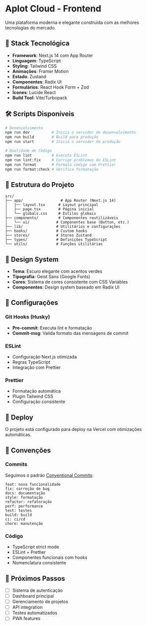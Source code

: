 # Aplot Cloud - Frontend

Uma plataforma moderna e elegante construída com as melhores tecnologias do mercado.

## 🚀 Stack Tecnológica

- **Framework**: Next.js 14 com App Router
- **Linguagem**: TypeScript
- **Styling**: Tailwind CSS
- **Animações**: Framer Motion
- **Estado**: Zustand
- **Componentes**: Radix UI
- **Formulários**: React Hook Form + Zod
- **Ícones**: Lucide React
- **Build Tool**: Vite/Turbopack

## 🛠️ Scripts Disponíveis

```bash
# Desenvolvimento
npm run dev          # Inicia o servidor de desenvolvimento
npm run build        # Build para produção
npm run start        # Inicia o servidor de produção

# Qualidade de Código
npm run lint         # Executa ESLint
npm run lint:fix     # Corrige problemas do ESLint
npm run format       # Formata código com Prettier
npm run format:check # Verifica formatação
```

## 📁 Estrutura do Projeto

```
src/
├── app/                 # App Router (Next.js 14)
│   ├── layout.tsx      # Layout principal
│   ├── page.tsx        # Página inicial
│   └── globals.css     # Estilos globais
├── components/         # Componentes reutilizáveis
│   └── ui/            # Componentes base (Button, etc.)
├── lib/               # Utilitários e configurações
├── hooks/             # Custom hooks
├── stores/            # Stores Zustand
├── types/             # Definições TypeScript
└── utils/             # Funções utilitárias
```

## 🎨 Design System

- **Tema**: Escuro elegante com acentos verdes
- **Tipografia**: Geist Sans (Google Fonts)
- **Cores**: Sistema de cores consistente com CSS Variables
- **Componentes**: Design system baseado em Radix UI

## 🔧 Configurações

### Git Hooks (Husky)
- **Pre-commit**: Executa lint e formatação
- **Commit-msg**: Valida formato das mensagens de commit

### ESLint
- Configuração Next.js otimizada
- Regras TypeScript
- Integração com Prettier

### Prettier
- Formatação automática
- Plugin Tailwind CSS
- Configuração consistente

## 🚀 Deploy

O projeto está configurado para deploy na Vercel com otimizações automáticas.

## 📝 Convenções

### Commits
Seguimos o padrão [Conventional Commits](https://www.conventionalcommits.org/):

```
feat: nova funcionalidade
fix: correção de bug
docs: documentação
style: formatação
refactor: refatoração
perf: performance
test: testes
build: build
ci: ci/cd
chore: manutenção
```

### Código
- TypeScript strict mode
- ESLint + Prettier
- Componentes funcionais com hooks
- Nomenclatura consistente

## 🎯 Próximos Passos

- [ ] Sistema de autenticação
- [ ] Dashboard principal
- [ ] Gerenciamento de projetos
- [ ] API integration
- [ ] Testes automatizados
- [ ] PWA features
